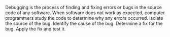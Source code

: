  Debugging is the process of finding and fixing errors or bugs in the source code of any software. When software does not work as expected, computer programmers study the code to determine why any errors occurred.
 Isolate the source of the bug. Identify the cause of the bug. Determine a fix for the bug. Apply the fix and test it.
